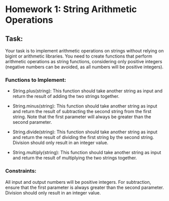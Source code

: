 # Homework 1: String Arithmetic Operations

## Task:

Your task is to implement arithmetic operations on strings without relying on bigint or arithmetic libraries. You need to create functions that perform arithmetic operations as string functions, considering only positive integers (negative numbers can be avoided, as all numbers will be positive integers).

### Functions to Implement:

- String.plus(string): This function should take another string as input and return the result of adding the two strings together.

- String.minus(string): This function should take another string as input and return the result of subtracting the second string from the first string. Note that the first parameter will always be greater than the second parameter.

- String.divide(string): This function should take another string as input and return the result of dividing the first string by the second string. Division should only result in an integer value.

- String.multiply(string): This function should take another string as input and return the result of multiplying the two strings together.

### Constraints:
All input and output numbers will be positive integers.
For subtraction, ensure that the first parameter is always greater than the second parameter.
Division should only result in an integer value.